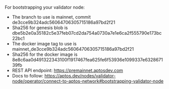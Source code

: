 For bootstrapping your validator node:

- The branch to use is mainnet, commit de3cce9b324adc56064706305715186a97bd2f21
- Sha256 for genesis blob is dbe5b2e0a35182c5e37feb07cd2da754a0730a7e1e6ca2f555790e173bc22bc1
- The docker image tag to use is mainnet_de3cce9b324adc56064706305715186a97bd2f21
- Sha256 for the docker image is 8e8c6aa0d491322343100f1917467fea625fe6f53936e1099337e632867139fb
- REST API endpoint: https://premainnet.aptosdev.com
- Docs to follow: https://aptos.dev/nodes/validator-node/operator/connect-to-aptos-network#bootstrapping-validator-node

